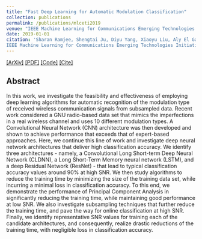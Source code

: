 ```yaml
---
title: "Fast Deep Learning for Automatic Modulation Classification"
collection: publications
permalink: /publications/mlceti2019
venue: "IEEE Machine Learning for Communications Emerging Technologies Initiatives (MLCETI)"
date: 2019-01-01
citation: 'Sharan Ramjee, Shengtai Ju, Diyu Yang, Xiaoyu Liu, Aly El Gamal, Yonina C. Eldar. “Fast Deep Learning for Automatic Modulation Classification”.
IEEE Machine Learning for Communications Emerging Technologies Initiatives (MLCETI), Jan. 2019'
---  
```

[[ArXiv]](https://arxiv.org/abs/1901.05850)
[[PDF]](https://sharanramjee.github.io/files/mlceti2019.pdf)
[[Code]](https://github.com/dl4amc/source)
[[Cite]](https://scholar.googleusercontent.com/scholar.bib?q=info:_eXCgQPyV1oJ:scholar.google.com/&output=citation&scisdr=CgVBXfELEOvukc_tTcU:AAGBfm0AAAAAXRPoVcXw3itYqzVvutq3e89F9iOnb1ZY&scisig=AAGBfm0AAAAAXRPoVfyrzt2HR1JFMxzuTrp5mdwq15yD&scisf=4&ct=citation&cd=-1&hl=en)

## Abstract
In this work, we investigate the feasibility and effectiveness of employing deep learning algorithms for automatic recognition of the modulation type of received wireless communication signals from subsampled data. Recent work considered a GNU radio-based data set that mimics the imperfections in a real wireless channel and uses 10 different modulation types. A Convolutional Neural Network (CNN) architecture was then developed and shown to achieve performance that exceeds that of expert-based approaches. Here, we continue this line of work and investigate deep neural network architectures that deliver high classification accuracy. We identify three architectures - namely, a Convolutional Long Short-term Deep Neural Network (CLDNN), a Long Short-Term Memory neural network (LSTM), and a deep Residual Network (ResNet) - that lead to typical classification accuracy values around 90% at high SNR. We then study algorithms to reduce the training time by minimizing the size of the training data set, while incurring a minimal loss in classification accuracy. To this end, we demonstrate the performance of Principal Component Analysis in significantly reducing the training time, while maintaining good performance at low SNR. We also investigate subsampling techniques that further reduce the training time, and pave the way for online classification at high SNR. Finally, we identify representative SNR values for training each of the candidate architectures, and consequently, realize drastic reductions of the training time, with negligible loss in classification accuracy.
